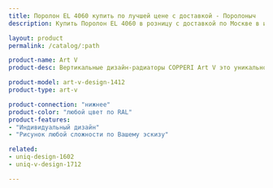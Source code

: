 ```yaml
---
title: Поролон EL 4060 купить по лучшей цене с доставкой - Поролоныч
description: Купить Поролон EL 4060 в розницу с доставкой по Москве в интернет-магазине Поролоныча.

layout: product
permalink: /catalog/:path

product-name: Art V
product-desc: Вертикальные дизайн-радиаторы COPPERI Art V это уникальное сочетание выдающихся технических характеристик и потрясающего эстетического оформления.

product-model: art-v-design-1412
product-type: art-v

product-connection: "нижнее"
product-color: "любой цвет по RAL"
product-features:
- "Индивидуальный дизайн"
- "Рисунок любой сложности по Вашему эскизу"

related:
- uniq-design-1602
- uniq-v-design-1712

---
```

